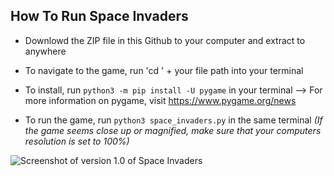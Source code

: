 ## How To Run Space Invaders 

- Downlowd the ZIP file in this Github to your computer and extract to anywhere

- To navigate to the game, run 'cd ' + your file path into your terminal 

- To install, run `python3 -m pip install -U pygame` in your terminal
  --> For more information on pygame, visit https://www.pygame.org/news

- To run the game, run `python3 space_invaders.py` in the same terminal
*(If the game seems close up or magnified, make sure that your computers resolution is set to 100%)*

![Screenshot of version 1.0 of Space Invaders](https://user-images.githubusercontent.com/61358556/155899552-a5d6bc12-261a-40e4-a384-f75e816bb74e.png)

